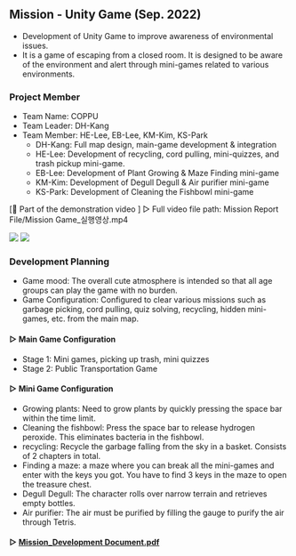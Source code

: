 ## Mission - Unity Game (Sep. 2022)

- Development of Unity Game to improve awareness of environmental issues.
- It is a game of escaping from a closed room. It is designed to be aware of the environment and alert through mini-games related to various environments.

### Project Member
- Team Name: COPPU
- Team Leader: DH-Kang
- Team Member: HE-Lee, EB-Lee, KM-Kim, KS-Park
  - DH-Kang: Full map design, main-game development & integration
  - HE-Lee: Development of recycling, cord pulling, mini-quizzes, and trash pickup mini-game.
  - EB-Lee: Development of Plant Growing & Maze Finding mini-game
  - KM-Kim: Development of Degull Degull & Air purifier mini-game
  - KS-Park: Development of Cleaning the Fishbowl mini-game
    
[🎥 Part of the demonstration video ]
▷ Full video file path: Mission Report File/Mission Game_실행영상.mp4

<img src="Mission Report File/MissionGame_-ezgif.com-video-to-gif-converter.gif">
<img src="Mission Report File/earthgameStart-ezgif.com-video-to-gif-converter.gif">


### Development Planning
- Game mood: The overall cute atmosphere is intended so that all age groups can play the game with no burden.
- Game Configuration: Configured to clear various missions such as garbage picking, cord pulling, quiz solving, recycling, hidden mini-games, etc. from the main map.

#### ▷ Main Game Configuration
- Stage 1: Mini games, picking up trash, mini quizzes
- Stage 2: Public Transportation Game
  
#### ▷ Mini Game Configuration
- Growing plants: Need to grow plants by quickly pressing the space bar within the time limit.
- Cleaning the fishbowl: Press the space bar to release hydrogen peroxide. This eliminates bacteria in the fishbowl.
- recycling: Recycle the garbage falling from the sky in a basket. Consists of 2 chapters in total.
- Finding a maze: a maze where you can break all the mini-games and enter with the keys you got. You have to find 3 keys in the maze to open the treasure chest.
- Degull Degull: The character rolls over narrow terrain and retrieves empty bottles.
- Air purifier: The air must be purified by filling the gauge to purify the air through Tetris.
  
#### ▷ [Mission_Development Document.pdf](https://github.com/heeyapro/Mission/blob/main/Mission%20Report%20File/(%EC%BD%94%EB%BF%8C)_Mission_%20%EA%B8%B0%ED%9A%8D%EC%84%9C(%EA%B0%9C%EB%B0%9C%EA%B3%84%ED%9A%8D%EC%84%9C).pdf)
